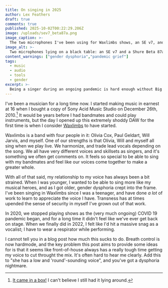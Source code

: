 ```yaml
---
title: On singing in 2025
author: Lex Feathers
draft: true
comments: true
published: 2025-10-02T00:22:29.206Z
image: /uploads/sev7_beta87a.png
image_caption: >- 
  The two microphones I've been using for Waxlimbs shows, an SE v7, and more recently a Shure Beta 87a
image_alt: >-
  Two microphones lying on a black table: an SE v7 and a Shure Beta 87a
content_warnings: ["gender dysphoria","pandemic grief"]
tags:
  - music
  - audio
  - tools
  - gender
excerpt: >-
  Being a singer during an ongoing pandemic is hard enough without Big Feelings being part of the mix.
---
```


<!-- 
1. brief overview of band, current band makeup and my role
2. the problem: timbre and how that plays with a mask
3. how mic choice can help, and which mask types are more acoustically transparent 
-->

I've been a musician for a long time now. I started making music in earnest at 16 when I bought a copy of Sony Acid Music Studio on December 26th, 2010.[^1] It would be years before I had bandmates and could play instruments, but the day I opened up this extremely shoddy DAW for the first time is when I consider [Waxlimbs](https://waxlimbs.com) to have started.

Waxlimbs is a band with four people in it: Olivia Cox, Paul Geldart, Will Jarvis, and myself. One of our strengths is that Olivia, Will and myself all sing when we play live. We harmonize, and trade lead vocals depending on the song. We all have very different voices and skillsets as singers, and it's something we often get comments on. It feels so special to be able to sing with my bandmates and feel like our voices come together to make a greater whole.

With all of that said, my relationship to my voice has always been a bit strained. When I was younger, I wanted to be able to sing more like my musical heroes, and as I got older, gender dysphoria crept into the frame. I've been singing in Waxlimbs since I was a teenager, and have done _a lot_ of work to learn to appreciate the voice I have. Transness has at times upended the sense of security in myself I've grown out of that work.

In 2020, we stopped playing shows as the (very much ongoing) COVID 19 pandemic began, and for a long time it didn't feel like we've ever get back on stage. When we finally did in 2022, I felt like I'd hit a massive snag as a vocalist; I have to wear a respirator while performing.

I cannot tell you in a blog post how much this sucks to do. Breath control is now hardmode, and the key problem this post aims to provide some ideas for is that it seems like front-of-house always has a really tough time getting my voice to cut throught the mix. It's often hard to hear me clearly. Add this to "she has a low and 'round'-sounding voice", and you've got a dysphoria nightmare.

[^1]: [It came in a box!](/uploads/acidmusicstudiobox.jpg) I can't believe I still had it lying around.